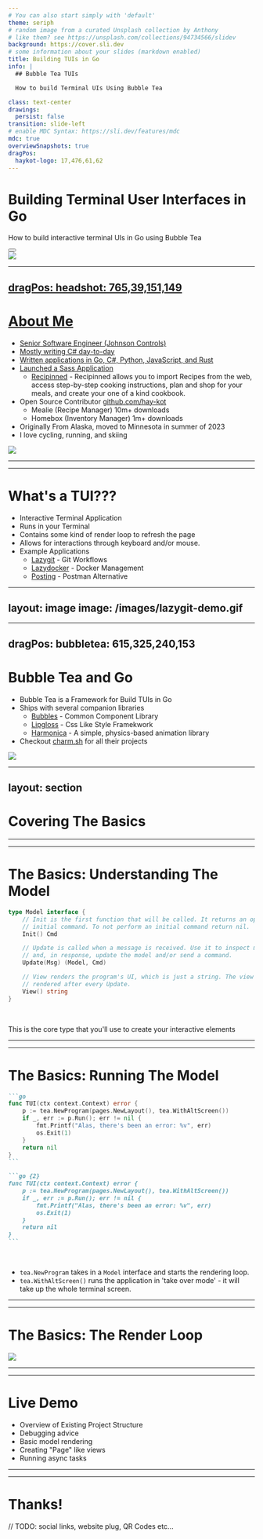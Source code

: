 ```yaml
---
# You can also start simply with 'default'
theme: seriph
# random image from a curated Unsplash collection by Anthony
# like them? see https://unsplash.com/collections/94734566/slidev
background: https://cover.sli.dev
# some information about your slides (markdown enabled)
title: Building TUIs in Go
info: |
  ## Bubble Tea TUIs

  How to build Terminal UIs Using Bubble Tea

class: text-center
drawings:
  persist: false
transition: slide-left
# enable MDC Syntax: https://sli.dev/features/mdc
mdc: true
overviewSnapshots: true
dragPos:
  haykot-logo: 17,476,61,62
---
```


# Building Terminal User Interfaces in Go

How to build interactive terminal UIs in Go using Bubble Tea

<div class="abs-br m-6 flex gap-2">
  <button @click="$slidev.nav.openInEditor()" title="Open in Editor" class="text-xl slidev-icon-btn opacity-50 !border-none !hover:text-white">
    <carbon:edit />
  </button>
  <a href="https://github.com/hay-kot/pres-bubble-tea-tuis" target="_blank" alt="GitHub" title="Open in GitHub"
    class="text-xl slidev-icon-btn opacity-50 !border-none !hover:text-white">
    <carbon-logo-github />
  </a>
</div>

<a v-drag="'haykot-logo'" href="https://haykot.dev" target="_blank">
  <img src="/images/haykot-logo.jpg"
</a>

---
dragPos:
    headshot: 765,39,151,149
---

# About Me

- Senior Software Engineer (Johnson Controls)
- Mostly writing C# day-to-day
- Written applications in Go, C#, Python, JavaScript, and Rust
- Launched a Sass Application
  - [Recipinned](https://recipinned.com) - Recipinned allows you to import Recipes from the web, access step-by-step cooking instructions, plan and shop for your meals, and create your one of a kind cookbook.
- Open Source Contributor [github.com/hay-kot](https://github.com/hay-kot)
  - Mealie (Recipe Manager) 10m+ downloads
  - Homebox (Inventory Manager) 1m+ downloads
- Originally From Alaska, moved to Minnesota in summer of 2023
- I love cycling, running, and skiing

<img src="/images/headshot.jpg" class="rounded-full" v-drag="'headshot'" />

---
---

# What's a TUI???

- Interactive Terminal Application
- Runs in your Terminal
- Contains some kind of render loop to refresh the page
- Allows for interactions through keyboard and/or mouse.
- Example Applications
  - [Lazygit](https://github.com/jesseduffield/lazygit) - Git Workflows
  - [Lazydocker](https://github.com/jesseduffield/lazydocker) - Docker Management
  - [Posting](https://github.com/darrenburns/posting) - Postman Alternative

---
layout: image
image: /images/lazygit-demo.gif
---

---
dragPos:
    bubbletea: 615,325,240,153
---

# Bubble Tea and Go

- Bubble Tea is a Framework for Build TUIs in Go
- Ships with several companion libraries
  - [Bubbles](https://github.com/charmbracelet/bubbles) - Common Component Library
  - [Lipgloss](https://github.com/charmbracelet/lipgloss) - Css Like Style Framekwork
  - [Harmonica](https://github.com/charmbracelet/harmonica) - A simple, physics-based animation library
- Checkout [charm.sh](https://charm.sh/) for all their projects

<img src="/images/bubble-tea.png" v-drag="'bubbletea'" />

---
layout: section
---

# Covering The Basics

---
---

# The Basics: Understanding The Model

```go
type Model interface {
	// Init is the first function that will be called. It returns an optional
	// initial command. To not perform an initial command return nil.
	Init() Cmd

	// Update is called when a message is received. Use it to inspect messages
	// and, in response, update the model and/or send a command.
	Update(Msg) (Model, Cmd)

	// View renders the program's UI, which is just a string. The view is
	// rendered after every Update.
	View() string
}
```

<br/>

This is the core type that you'll use to create your interactive elements

---
---

# The Basics: Running The Model

````md magic-move {lines: true}
```go
func TUI(ctx context.Context) error {
	p := tea.NewProgram(pages.NewLayout(), tea.WithAltScreen())
	if _, err := p.Run(); err != nil {
		fmt.Printf("Alas, there's been an error: %v", err)
		os.Exit(1)
	}
	return nil
}
```

```go {2}
func TUI(ctx context.Context) error {
	p := tea.NewProgram(pages.NewLayout(), tea.WithAltScreen())
	if _, err := p.Run(); err != nil {
		fmt.Printf("Alas, there's been an error: %v", err)
		os.Exit(1)
	}
	return nil
}
```

````

<br/>

- `tea.NewProgram` takes in a `Model` interface and starts the rendering loop.
- `tea.WithAltScreen()` runs the application in 'take over mode' - it will take up the whole terminal screen.

---
---

# The Basics: The Render Loop

<img src="/images/renderloop.png"/>

---
---

# Live Demo

- Overview of Existing Project Structure
- Debugging advice
- Basic model rendering
- Creating "Page" like views
- Running async tasks

---
---

# Thanks!

// TODO: social links, website plug, QR Codes etc...

